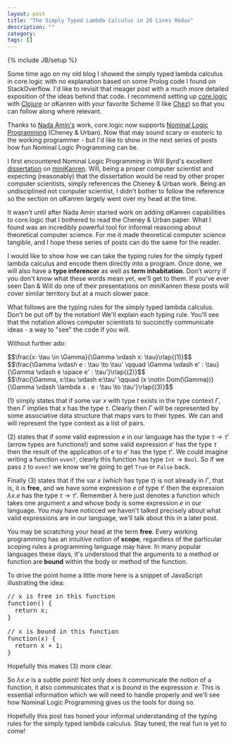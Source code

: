 ```yaml
---
layout: post
title: "The Simply Typed Lambda Calculus in 20 Lines Redux"
description: ""
category: 
tags: []
---
```

{% include JB/setup %}

Some time ago on my old blog I showed the simply typed lambda calculus
in core.logic with no explanation based on some Prolog code I found on
StackOverflow. I'd like to revisit that meager post with a much more
detailed exposition of the ideas behind that code. I recommend setting
up [core.logic]() with [Clojure](http://clojure.org) or $\alpha$Kanren
with your favorite Scheme (I like [Chez](http://scheme.com)) so that
you can follow along where relevant.

Thanks to [Nada Amin's](http://github.com/namin) work, core.logic now
supports [Nominal Logic Programming](http://arxiv.org/abs/cs/0609062)
(Cheney & Urban). Now that may sound scary or esoteric to the working
programmer - but I'd like to show in the next series of posts how fun
Nominal Logic Programming can be.

I first encountered Nominal Logic Programming in Will Byrd's
excellent
[dissertation](https://scholarworks.iu.edu/dspace/bitstream/handle/2022/8777/Byrd_indiana_0093A_10344.pdf)
on [miniKanren](http://minikanren.org). Will, being a proper computer
scientist and expecting (reasonably) that the dissertation would be read by
other proper computer scientists, simply references the Cheney &
Urban work. Being an undisciplined not computer scientist, I didn't
bother to follow the reference so the section
on $\alpha$Kanren largely went over my head at the time.

It wasn't until after Nada Amin started work on adding $\alpha$Kanren
capabilities to core.logic that I bothered to read the Cheney & Urban
paper. What I found was an incredibly powerful tool for informal
reasoning about theoretical computer science. For me it made
theoretical computer science tangible, and I hope these series of posts
can do the same for the reader.

I would like to show how we can take the typing rules for the simply
typed lambda calculus and encode them directly into a program. Once
done, we will also have a **type inferencer** as well as **term
inhabitation**. Don't worry if you don't know what these words mean
yet, we'll get to them. If you've ever seen Dan & Will do one of their
presentations on miniKanren these posts will cover similar territory
but at a much slower pace.

What follows are the typing rules for the simply typed lambda
calculus. Don't be put off by the notation! We'll explain each typing
rule. You'll see that the notation allows computer scientists to
succinctly communicate ideas - a way to "see" the code if you will.

Without further ado:

<div>
$$\frac{x: \tau \in \Gamma}{\Gamma \vdash x: \tau}\rlap{(1)}$$
</div>

<div>
$$\frac{\Gamma \vdash e : \tau \to \tau' \qquad \Gamma \vdash e' :
\tau}{\Gamma \vdash e \space e' : \tau'}\rlap{(2)}$$
</div>

<div>
$$\frac{\Gamma, x:\tau \vdash e:\tau' \qquad (x \notin
Dom(\Gamma))}{\Gamma \vdash \lambda x . e : \tau \to \tau'}\rlap{(3)}$$
</div>

$(1)$ simply states that if some var $x$ with type $t$ exists in the
type context $\Gamma$, then $\Gamma$ implies that $x$ has the type
$\tau$. Clearly then $\Gamma$ will be represented by some associative
data structure that maps vars to their types. We can and will
represent the type context as a list of pairs.

$(2)$ states that if some valid expression $e$ in our language has the
type $\tau \to \tau'$ (arrow types are functions!) and some valid
expression $e'$ has the type $\tau$ then the result of the application
of $e$ to $e'$ has the type $\tau'$. We could imagine writing a
function $\mathtt{even?}$, clearly this function has type
$\mathtt{Int} \to \mathtt{Bool}$. So if we pass $\mathtt{2}$ to
$\mathtt{even?}$ we know we're going to get $\mathtt{True}$ or
$\mathtt{False}$ back.

Finally $(3)$ states that if the var $x$ (which has type $\tau$) is
not already in $\Gamma$, that is, it is **free**, and we have some
expression $e$ of type $\tau'$ then the expression $\lambda x . e$ has
the type $\tau \to \tau'$. Remember $\lambda$ here just denotes a
function which takes one argument $x$ and whose body is some
expression $e$ in our language. You may have noticced we haven't
talked precisely about what valid expressions are in our language,
we'll talk about this in a later post.

You may be scratching your head at the term **free**. Every working
programming has an intuitive notion of **scope**, regardless of the particular
scoping rules a programming language may have. In many popular
languages these days, it's understood that the arguments to a method
or function are **bound** within the body or method of the
function.

To drive the point home a little more here is a snippet of JavaScript
illustrating the idea:

<pre>
// x is free in this function
function() {
  return x;
}
 
// x is bound in this function
function(x) {
  return x + 1;
}
</pre>

Hopefully this makes $(3)$ more clear.

So $\lambda x . e$ is a subtle point! Not only does it communicate the
notion of a function, it also communicates that $x$ is *bound* in the
expression $e$. This is essential information which we will need to
handle properly and we'll see how Nominal Logic Programming gives us
the tools for doing so.

Hopefully this post has honed your informal understanding of the
typing rules for the simply typed lambda calculus. Stay tuned, the
real fun is yet to come!
